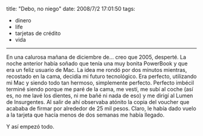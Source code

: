 title: "Debo, no niego"
date: 2008/7/2 17:01:50
tags:
- dinero
- life
- tarjetas de crédito
- vida
---
En una calurosa mañana de diciembre de... creo que 2005, desperté. La noche anterior había soñado que tenía una muy bonita PowerBook y que era un feliz usuario de Mac. La idea me rondó por dos minutos mientras, recostado en la cama, decidía mi futuro tecnológico. Era perfecto, utilizando mi Mac y siendo todo tan hermoso, simplemente perfecto. Perfecto imbécil terminé siendo porque me paré de la cama, me vestí, me subí al coche (así es, no me lavé los dientes, ni me bañé ni nada de eso) y me dirigí al Lumen de Insurgentes. Al salir de ahí observaba atónito la copia del voucher que acababa de firmar por alrededor de 25 mil pesos. Claro, le había dado vuelo a la tarjeta que hacía menos de dos semanas me había llegado.

Y así empezó todo.